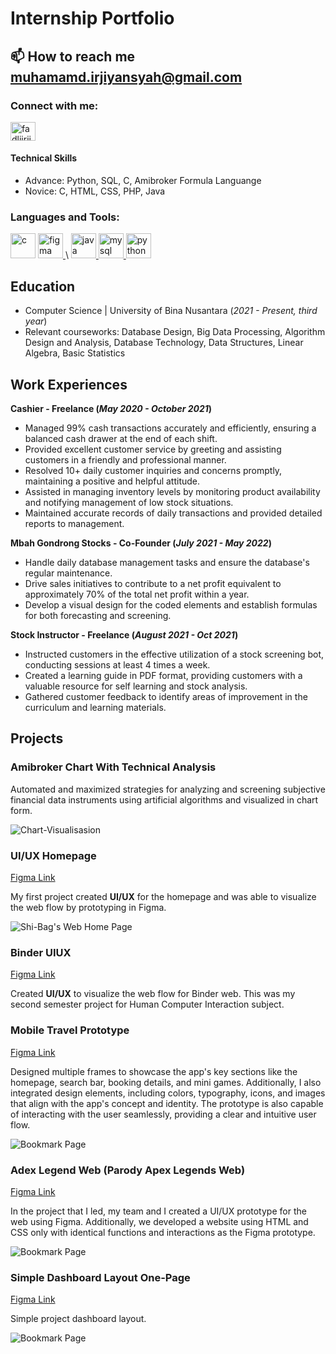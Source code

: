 # Internship Portfolio

## 📫 How to reach me **muhamamd.irjiyansyah@gmail.com**

<h3 align="left">Connect with me:</h3>
<p align="left">
<a href="https://linkedin.com/in/fadliirjiyansyah" target="blank"><img align="center" src="https://raw.githubusercontent.com/rahuldkjain/github-profile-readme-generator/master/src/images/icons/Social/linked-in-alt.svg" alt="fadliirjiyansyah" height="30" width="40" /></a>


#### Technical Skills
- Advance: Python, SQL, C, Amibroker Formula Languange
- Novice: C, HTML, CSS, PHP, Java

<h3 align="left">Languages and Tools:</h3>
<p align="left"> <a href="https://www.cprogramming.com/" target="_blank" rel="noreferrer"> <img src="https://raw.githubusercontent.com/devicons/devicon/master/icons/c/c-original.svg" alt="c" width="40" height="40"/></a> 
<a href="https://www.figma.com/" target="_blank" rel="noreferrer"> <img src="https://www.vectorlogo.zone/logos/figma/figma-icon.svg" alt="figma" width="40" height="40"/> </a>\
<a href="https://www.java.com" target="_blank" rel="noreferrer"> <img src="https://raw.githubusercontent.com/devicons/devicon/master/icons/java/java-original.svg" alt="java" width="40" height="40"/> </a> 
<a href="https://www.mysql.com/" target="_blank" rel="noreferrer"> <img src="https://raw.githubusercontent.com/devicons/devicon/master/icons/mysql/mysql-original-wordmark.svg" alt="mysql" width="40" height="40"/> </a> 
<a href="https://www.python.org" target="_blank" rel="noreferrer"> <img src="https://raw.githubusercontent.com/devicons/devicon/master/icons/python/python-original.svg" alt="python" width="40" height="40"/> </a> </p>

## Education
- Computer Science | University of Bina Nusantara (_2021 - Present, third year_)
- Relevant courseworks: Database Design, Big Data Processing, Algorithm Design and Analysis, Database Technology, Data Structures, Linear Algebra, Basic Statistics               		

## Work Experiences
**Cashier - Freelance (_May 2020 - October 2021_)**
- Managed 99% cash transactions accurately and efficiently, ensuring a balanced cash drawer at the end of each shift.
- Provided excellent customer service by greeting and assisting customers in a friendly and professional manner.
- Resolved 10+ daily customer inquiries and concerns promptly, maintaining a positive and helpful attitude.
- Assisted in managing inventory levels by monitoring product availability and notifying management of low stock situations.
- Maintained accurate records of daily transactions and provided detailed reports to management.

**Mbah Gondrong Stocks - Co-Founder (_July 2021 - May 2022_)**
- Handle daily database management tasks and ensure the database's regular maintenance.
- Drive sales initiatives to contribute to a net profit equivalent to approximately 70% of the total net profit within a year.
- Develop a visual design for the coded elements and establish formulas for both forecasting and screening.

**Stock Instructor - Freelance (_August 2021 - Oct 2021_)**
- Instructed customers in the effective utilization of a stock screening bot, conducting sessions at least 4 times a week.
- Created a learning guide in PDF format, providing customers with a valuable resource for self learning and stock analysis.
- Gathered customer feedback to identify areas of improvement in the curriculum and learning materials.

## Projects

### Amibroker Chart With Technical Analysis

Automated and maximized strategies for analyzing and screening subjective financial data instruments using artificial algorithms and visualized in chart form.

![Chart-Visualisasion](Assets/mbahgondrong1.jpg)

### UI/UX Homepage
[Figma Link](https://www.figma.com/proto/kslZoY4hypqArBOpFRAvNN/Simple-homepage?node-id=1-2&starting-point-node-id=1%3A2&mode=design&t=fOMwxdmp4T6yjYjv-1)

My first project created **UI/UX** for the homepage and was able to visualize the web flow by prototyping in Figma.

![Shi-Bag's Web Home Page](Assets/HomePage.png)

### Binder UIUX

[Figma Link](https://www.figma.com/proto/71gMPgQnAHpAgVzv4hzFdY/Page-FAQ?node-id=102-4&starting-point-node-id=15%3A2&mode=design&t=v91RYhAhZzfDGqcA-1)

Created **UI/UX** to visualize the web flow for Binder web. This was my second semester project for Human Computer Interaction subject.

### Mobile Travel Prototype 

[Figma Link](https://www.figma.com/proto/tl4WtqdLwmX8izHZ1dHS3q/UAS-HCI?node-id=4-219&starting-point-node-id=4%3A219&t=9nCNdbcODnqatxSI-1)

Designed multiple frames to showcase the app's key sections like the homepage, search bar, booking details, and mini games. Additionally, I also integrated design elements, including colors, typography, icons, and images that align with the app's concept and identity. The prototype is also capable of interacting with the user seamlessly, providing a clear and intuitive user flow.

![Bookmark Page](Assets/Bookmark.png)

### Adex Legend Web (Parody Apex Legends Web)

[Figma Link](https://www.figma.com/proto/UTKuTL48Ciuj6NbgN8F0KW/Untitled?node-id=2-152&starting-point-node-id=2%3A152&mode=design&t=PsOabqenxW6Tkc7S-1)

In the project that I led, my team and I created a UI/UX prototype for the web using Figma. Additionally, we developed a website using HTML and CSS only with identical functions and interactions as the Figma prototype.

![Bookmark Page](Assets/Home.png)


### Simple Dashboard Layout One-Page
[Figma Link](https://www.figma.com/proto/wAKDR0EneqmzBIpf1zzGRc/Dashboard-(Community)?node-id=0-61&mode=design&t=ZGyeKGas9HaUeQ1o-1)

Simple project dashboard layout.

![Bookmark Page](Assets/Dashboard-OnePage.png)


